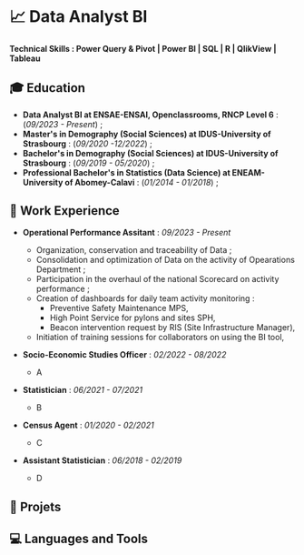 # 📈 Data Analyst BI

#### Technical Skills : Power Query & Pivot | Power BI | SQL | R | QlikView | Tableau 

## 🎓 Education
- **Data Analyst BI at ENSAE-ENSAI, Openclassrooms, RNCP Level 6** : (_09/2023 - Present_) ;   
- **Master's in Demography (Social Sciences) at IDUS-University of Strasbourg** : (_09/2020 -12/2022_) ;    
- **Bachelor's in Demography (Social Sciences) at IDUS-University of Strasbourg** : (_09/2019 - 05/2020_) ;    
- **Professional Bachelor's in Statistics (Data Science) at ENEAM-University of Abomey-Calavi** : (_01/2014 - 01/2018_) ;    

## 💼 Work Experience
- **Operational Performance Assitant** : _09/2023 - Present_
  -   Organization, conservation and traceability of Data ;
  -   Consolidation and optimization of Data on the activity of Opearations Department ;
  -   Participation in the overhaul of the national Scorecard on activity performance ;
  -   Creation of dashboards for daily team activity monitoring :
      -   Preventive Safety Maintenance MPS,  
      -   High Point Service for pylons and sites SPH,
      -   Beacon intervention request by RIS (Site Infrastructure Manager),
  -   Initiation of training sessions for collaborators on using the BI tool, 
    
- **Socio-Economic Studies Officer** : _02/2022 - 08/2022_
  -   A
    
- **Statistician** : _06/2021 - 07/2021_
  -   B
    
- **Census Agent** : _01/2020 - 02/2021_
  -   C
    
- **Assistant Statistician** : _06/2018 - 02/2019_
  -   D
    

## 🚀 Projets 

## 💻 Languages and Tools



